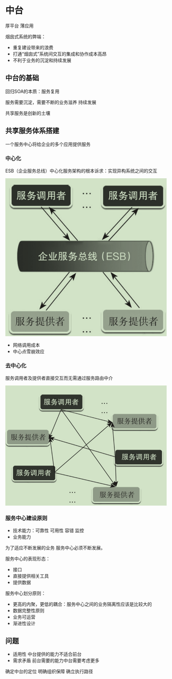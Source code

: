 # 中台

厚平台 薄应用

烟囱式系统的弊端：

- 重复建设带来的浪费
- 打通“烟囱式”系统间交互的集成和协作成本⾼昂
- 不利于业务的沉淀和持续发展

## 中台的基础

回归SOA的本质：服务复用

服务需要沉淀，需要不断的业务滋养 持续发展

共享服务是创新的土壤

## 共享服务体系搭建

一个服务中心将给企业的多个应用提供服务

### 中心化

ESB（企业服务总线）中心化服务架构的根本诉求：实现异构系统之间的交互

![屏幕截图 2020-12-08 162841](/assets/屏幕截图%202020-12-08%20162841.png)

- 网络调用成本
- 中心点雪崩效应

### 去中心化

服务调用者及提供者直接交互而无需通过服务路由中介

![屏幕截图 2020-12-08 162858](/assets/屏幕截图%202020-12-08%20162858.png)

### 服务中心建设原则

- 技术能力：可靠性 可用性 容错 监控
- 业务能力

为了适应不断发展的业务 服务中心必须不断发展。

服务中心的表现形态：

- 接口
- 直接提供相关工具
- 提供数据

服务中心划分原则：

- 更高的内聚，更低的耦合：服务中心之间的业务隔离性应该是比较大的
- 数据完整性原则
- 业务可运营
- 渐进性设计

## 问题

- 适用性 中台提供的能力不适合前台
- 需求矛盾 前台需要的能力中台需要考虑更多

确定中台的定位 明确组织保障 确立执行路径
